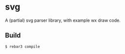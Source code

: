 svg
=====

A (partial) svg parser library,  with example wx draw code.

Build
-----

    $ rebar3 compile
